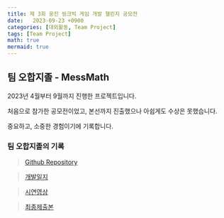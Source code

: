 ```yaml
---
title: 제 3회 웅진 씽크빅 게임 개발 챌린지 공모전
date:   2023-09-23 +0900
categories: [대외활동, Team Project]
tags: [Team Project]
math: true
mermaid: true
---
```


## 팀 오합지졸 - MessMath

2023년 4월부터 9월까지 진행한 프로젝트입니다.

처음으로 참가한 공모전이었고, 본선까지 진출했으나 아쉽게도 수상은 못했습니다.

중요하고, 소중한 경험이기에 기록합니다.

### 팀 오합지졸의 기록

> [Github Repository](https://github.com/MessMath/MessMath)

> [개발일지](https://marsh-edam-852.notion.site/1ab2eedbcbbb4460875e48d1cc42ee07)

> [시연영상](https://marsh-edam-852.notion.site/MessMath-69384dc0c546470ca40b58fa8a107517)

> [최종제출본](https://marsh-edam-852.notion.site/Zip-6f4b3254bfef43789607777e3171419b)